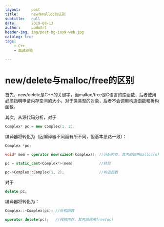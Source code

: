 ```yaml
---
layout:     post
title:      new与malloc的区别
subtitle:   null
date:       2019-08-13
author:     LudoArt
header-img: img/post-bg-ios9-web.jpg
catalog: true
tags:
    - C++
    - 面试经验

---
```



# new/delete与malloc/free的区别

首先，new/delete是C++的关键字，而malloc/free是C语言的库函数，后者使用必须指明申请内存空间的大小，对于类类型的对象，后者不会调用构造函数和析构函数。

其次，从源代码分析，对于

```c++
Complex* pc = new Complex(1, 2);
```

编译器将转化为（因编译器不同而有所不同，但基本思路一致）：

```c++
Complex *pc;

void* mem = operator new(sizeof(Complex)); //分配内存，其内部调用malloc(n)

pc = static_cast<Complex*>(mem);           //转型

pc->Complex::Complex(1, 2);                //构造函数

```

对于

```c++
delete pc;
```

编译器将转化为：

```c++
Complex::~Complex(pc); //析构函数

operator delete(pc);   //释放内存，其内部调用free(pc)
```